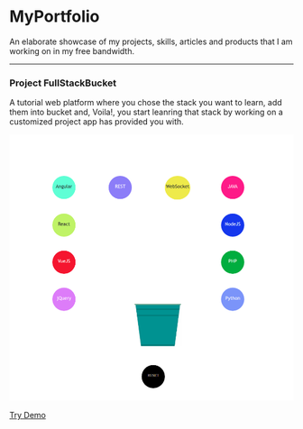 # MyPortfolio
An elaborate showcase of my projects, skills, articles and products that I am working on in my free bandwidth.

***

### Project FullStackBucket
A tutorial web platform where you chose the stack you want to learn, add them into bucket and, Voila!, you start leanring that stack by working on a customized project app has provided you with.

![alt text](tuto.png)

[Try Demo](http://www.buffalo.edu/~pdeshmuk/tuto.html)



